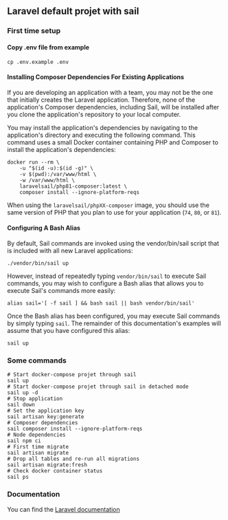 ## Laravel default projet with sail

### First time setup

#### Copy .env file from example
```shell
cp .env.example .env
```

#### Installing Composer Dependencies For Existing Applications

If you are developing an application with a team, you may not be the one that initially creates the Laravel application. Therefore, none of the application's Composer dependencies, including Sail, will be installed after you clone the application's repository to your local computer.

You may install the application's dependencies by navigating to the application's directory and executing the following command. This command uses a small Docker container containing PHP and Composer to install the application's dependencies:
```shell
docker run --rm \
    -u "$(id -u):$(id -g)" \
    -v $(pwd):/var/www/html \
    -w /var/www/html \
    laravelsail/php81-composer:latest \
    composer install --ignore-platform-reqs
```

When using the `laravelsail/phpXX-composer` image, you should use the same version of PHP that you plan to use for your application (`74`, `80`, or `81`).

#### Configuring A Bash Alias

By default, Sail commands are invoked using the vendor/bin/sail script that is included with all new Laravel applications:

```shell
./vendor/bin/sail up
```

However, instead of repeatedly typing `vendor/bin/sail` to execute Sail commands, you may wish to configure a Bash alias that allows you to execute Sail's commands more easily:
```shell
alias sail='[ -f sail ] && bash sail || bash vendor/bin/sail'
```

Once the Bash alias has been configured, you may execute Sail commands by simply typing `sail`. The remainder of this documentation's examples will assume that you have configured this alias:

```shell
sail up
```

### Some commands

```shell
# Start docker-compose projet through sail
sail up
# Start docker-compose projet through sail in detached mode
sail up -d
# Stop application
sail down
# Set the application key
sail artisan key:generate
# Composer dependencies
sail composer install --ignore-platform-reqs
# Node dependencies
sail npm ci
# First time migrate
sail artisan migrate
# Drop all tables and re-run all migrations
sail artisan migrate:fresh
# Check docker container status
sail ps
```

### Documentation

You can find the [Laravel documentation](https://laravel.com/docs/8.x/installation)
